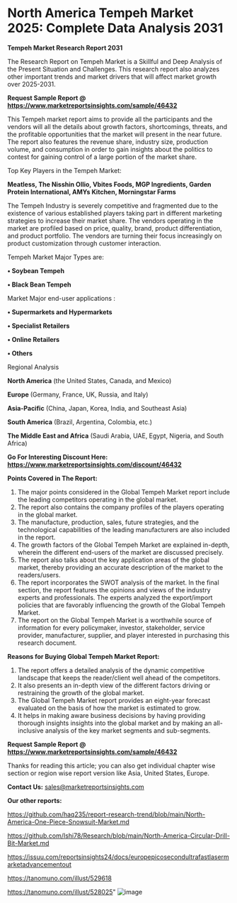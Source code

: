 # North America Tempeh Market 2025: Complete Data Analysis 2031

<strong>Tempeh Market Research Report 2031</strong>

The Research Report on Tempeh Market is a Skillful and Deep Analysis of the Present Situation and Challenges. This research report also analyzes other important trends and market drivers that will affect market growth over 2025-2031.

<strong>Request Sample Report @ <a href=https://www.marketreportsinsights.com/sample/46432>https://www.marketreportsinsights.com/sample/46432</a></strong>

This Tempeh market report aims to provide all the participants and the vendors will all the details about growth factors, shortcomings, threats, and the profitable opportunities that the market will present in the near future. The report also features the revenue share, industry size, production volume, and consumption in order to gain insights about the politics to contest for gaining control of a large portion of the market share.

Top Key Players in the Tempeh Market:

<strong>Meatless, The Nisshin Ollio, Vbites Foods, MGP Ingredients, Garden Protein International, AMYs Kitchen, Morningstar Farms</strong>

The Tempeh Industry is severely competitive and fragmented due to the existence of various established players taking part in different marketing strategies to increase their market share. The vendors operating in the market are profiled based on price, quality, brand, product differentiation, and product portfolio. The vendors are turning their focus increasingly on product customization through customer interaction.

Tempeh Market Major Types are:

<strong>•  Soybean Tempeh

•  Black Bean Tempeh</strong>

Market Major end-user applications :

<strong>•  Supermarkets and Hypermarkets

•  Specialist Retailers

•  Online Retailers

•  Others</strong>

Regional Analysis

</u><strong><b>North America</b></strong> (the United States, Canada, and Mexico)

<strong><b>Europe </b></strong>(Germany, France, UK, Russia, and Italy)

<strong><b>Asia-Pacific</b></strong> (China, Japan, Korea, India, and Southeast Asia)

<strong><b>South America</b></strong> (Brazil, Argentina, Colombia, etc.)

<strong><b>The Middle East and Africa</b></strong> (Saudi Arabia, UAE, Egypt, Nigeria, and South Africa)

<strong>Go For Interesting Discount Here: <a href=https://www.marketreportsinsights.com/discount/46432>https://www.marketreportsinsights.com/discount/46432</a></strong>

<strong>Points Covered in The Report:</strong>
<ol>
  <li>The major points considered in the Global Tempeh Market report include the leading competitors operating in the global market.</li>
  <li>The report also contains the company profiles of the players operating in the global market.</li>
  <li>The manufacture, production, sales, future strategies, and the technological capabilities of the leading manufacturers are also included in the report.</li>
  <li>The growth factors of the Global Tempeh Market are explained in-depth, wherein the different end-users of the market are discussed precisely.</li>
  <li>The report also talks about the key application areas of the global market, thereby providing an accurate description of the market to the readers/users.</li>
  <li>The report incorporates the SWOT analysis of the market. In the final section, the report features the opinions and views of the industry experts and professionals. The experts analyzed the export/import policies that are favorably influencing the growth of the Global Tempeh Market.</li>
  <li>The report on the Global Tempeh Market is a worthwhile source of information for every policymaker, investor, stakeholder, service provider, manufacturer, supplier, and player interested in purchasing this research document.</li>
</ol>
<strong>Reasons for Buying Global Tempeh Market Report:</strong>

<ol>
  <li>The report offers a detailed analysis of the dynamic competitive landscape that keeps the reader/client well ahead of the competitors.</li>
  <li>It also presents an in-depth view of the different factors driving or restraining the growth of the global market.</li>
  <li>The Global Tempeh Market report provides an eight-year forecast evaluated on the basis of how the market is estimated to grow.</li>
  <li>It helps in making aware business decisions by having providing thorough insights insights into the global market and by making an all-inclusive analysis of the key market segments and sub-segments.</li>
</ol>
<strong>Request Sample Report @ <a href=https://www.marketreportsinsights.com/sample/46432>https://www.marketreportsinsights.com/sample/46432</a></strong>


Thanks for reading this article; you can also get individual chapter wise section or region wise report version like Asia, United States, Europe.

<strong>Contact Us:</strong>
sales@marketreportsinsights.com

<strong>Our other reports:</strong>

<a href=https://github.com/haq235/report-research-trend/blob/main/North-America-One-Piece-Snowsuit-Market.md>https://github.com/haq235/report-research-trend/blob/main/North-America-One-Piece-Snowsuit-Market.md</a>

<a href=https://github.com/Ishi78/Research/blob/main/North-America-Circular-Drill-Bit-Market.md>https://github.com/Ishi78/Research/blob/main/North-America-Circular-Drill-Bit-Market.md</a>

<a href=https://issuu.com/reportsinsights24/docs/europepicosecondultrafastlasermarketadvancementout>https://issuu.com/reportsinsights24/docs/europepicosecondultrafastlasermarketadvancementout</a>

<a href=https://tanomuno.com/illust/529618>https://tanomuno.com/illust/529618</a>

<a href=https://tanomuno.com/illust/528025>https://tanomuno.com/illust/528025</a>"
![image](https://github.com/user-attachments/assets/234469d8-3bc1-4f20-9487-4681e2ffdf98)
